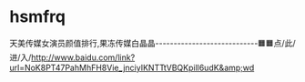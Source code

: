 # hsmfrq
天美传媒女演员颜值排行,果冻传媒白晶晶----------------------------🟧🟧点/此/进/入/http://www.baidu.com/link?url=NoK8PT47PahMhFH8Vie_jnciyIKNTTtVBQKpill6udK&amp;wd
